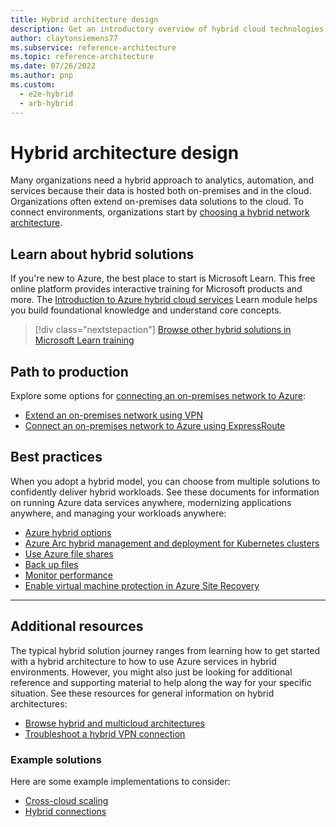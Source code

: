 ```yaml
---
title: Hybrid architecture design
description: Get an introductory overview of hybrid cloud technologies and how you can connect an on-premises environment to Azure in a way that works best for your organization.
author: claytonsiemens77
ms.subservice: reference-architecture
ms.topic: reference-architecture
ms.date: 07/26/2022
ms.author: pnp
ms.custom:
  - e2e-hybrid
  - arb-hybrid
---
```


# Hybrid architecture design

Many organizations need a hybrid approach to analytics, automation, and services because their data is hosted both on-premises and in the cloud. Organizations often extend on-premises data solutions to the cloud. To connect environments, organizations start by [choosing a hybrid network architecture](../reference-architectures/hybrid-networking/index.yml).

## Learn about hybrid solutions

If you're new to Azure, the best place to start is Microsoft Learn. This free online platform provides interactive training for Microsoft products and more. The [Introduction to Azure hybrid cloud services](/training/modules/intro-to-azure-hybrid-services/) Learn module helps you build foundational knowledge and understand core concepts.

> [!div class="nextstepaction"]
> [Browse other hybrid solutions in Microsoft Learn training](/search/?terms=hybrid&category=Learn)

## Path to production

Explore some options for [connecting an on-premises network to Azure](../reference-architectures/hybrid-networking/index.yml):

- [Extend an on-premises network using VPN](/azure/expressroute/expressroute-howto-coexist-resource-manager)
- [Connect an on-premises network to Azure using ExpressRoute](../reference-architectures/hybrid-networking/expressroute-vpn-failover.yml)

## Best practices

When you adopt a hybrid model, you can choose from multiple solutions to confidently deliver hybrid workloads. See these documents for information on running Azure data services anywhere, modernizing applications anywhere, and managing your workloads anywhere:

- [Azure hybrid options](../guide/technology-choices/hybrid-considerations.yml)
- [Azure Arc hybrid management and deployment for Kubernetes clusters](arc-hybrid-kubernetes.yml)
- [Use Azure file shares](azure-file-share.yml)
- [Back up files](/azure/backup/backup-mabs-files-applications-azure-stack)
- [Monitor performance](hybrid-perf-monitoring.yml)
- [Enable virtual machine protection in Azure Site Recovery](/azure-stack/operator/protect-virtual-machines)

---

## Additional resources

The typical hybrid solution journey ranges from learning how to get started with a hybrid architecture to how to use Azure services in hybrid environments. However, you might also just be looking for additional reference and supporting material to help along the way for your specific situation. See these resources for general information on hybrid architectures:

- [Browse hybrid and multicloud architectures](../browse/index.yml?&azure_categories=hybrid)
- [Troubleshoot a hybrid VPN connection](../reference-architectures/hybrid-networking/troubleshoot-vpn.yml)

### Example solutions

Here are some example implementations to consider:

- [Cross-cloud scaling](/azure/adaptive-cloud/app-solutions/pattern-cross-cloud-scale)
- [Hybrid connections](/azure/app-service/app-service-hybrid-connections)
